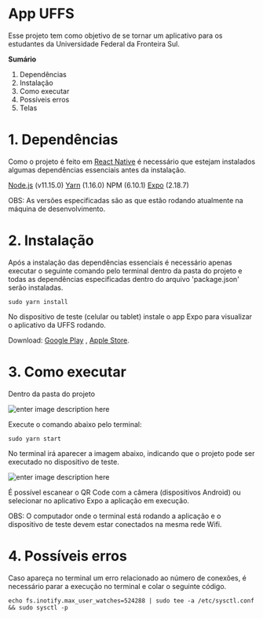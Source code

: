 # App UFFS

Esse projeto tem como objetivo de se tornar um aplicativo para os estudantes da Universidade Federal da Fronteira Sul.

**Sumário**

 1. Dependências
 2. Instalação
 3. Como executar
 4. Possíveis erros
 5. Telas

# 1. Dependências
Como o projeto é feito em [React Native](https://facebook.github.io/react-native/) é necessário que estejam instalados algumas dependências essenciais antes da instalação.

[Node.js](https://nodejs.org/en/download/) (v11.15.0)
[Yarn](https://yarnpkg.com/pt-BR/docs/install#debian-stable) (1.16.0)
NPM (6.10.1)
[Expo](https://docs.expo.io/versions/latest/introduction/installation/) (2.18.7)

OBS: As versões especificadas são as que estão rodando atualmente na máquina de desenvolvimento.

# 2. Instalação

Após a instalação das dependências essenciais é necessário apenas executar o seguinte comando pelo terminal dentro da pasta do projeto  e todas as dependências especificadas dentro do arquivo 'package.json' serão instaladas.

    sudo yarn install
  
 No dispositivo de teste (celular ou tablet) instale o app Expo para visualizar o aplicativo da UFFS rodando.
 
 Download: [Google Play](https://play.google.com/store/apps/details?id=host.exp.exponent&hl=pt_BR) , [Apple Store](https://apps.apple.com/us/app/expo-client/id982107779).
 
# 3. Como executar

Dentro da pasta do projeto

![enter image description here](https://lh3.googleusercontent.com/N4mlJ4yaBPU_wbDJXBIIzIezpNRnCv79p5ukZTU-h9qjYy_lwJuV95d7lMMn8GQ674Rl5_pWY6BJAA "Pasta do projeto")

Execute o comando abaixo pelo terminal:

    sudo yarn start
    
No terminal irá aparecer a imagem abaixo, indicando que o projeto pode ser executado no dispositivo de teste.

![enter image description here](https://lh3.googleusercontent.com/HzYwQHlgiy77TEsNsfmvN1TTQv3l03zpsyave0dbwQ0Ziw1hwPaSTZmgok-bDAAtiqM4DU6WAz6Xbg "QR Code")

É possível escanear o QR Code com a câmera (dispositivos Android) ou selecionar no aplicativo Expo a aplicação em execução.

OBS: O computador onde o terminal está rodando a aplicação e o dispositivo de teste devem estar conectados na mesma rede Wifi.

# 4. Possíveis erros

Caso apareça no terminal um erro relacionado ao número de conexões, é necessário parar a execução no terminal e colar o seguinte código.

    echo fs.inotify.max_user_watches=524288 | sudo tee -a /etc/sysctl.conf && sudo sysctl -p

